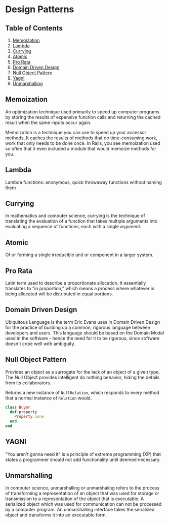 # Design Patterns

## Table of Contents
1. [Memoization](#memoization)
1. [Lambda](#lambda)
1. [Currying](#currying)
1. [Atomic](#atomic)
1. [Pro Rata](#pro-rata)
1. [Domain Driven Design](#domain-driven-design)
1. [Null Object Pattern](#null-object-pattern)
1. [Yagni](#yagni)
1. [Unmarshalling](#unmarshalling)

## Memoization
An optimization technique used primarily to speed up computer programs by storing the results of expensive function calls and returning the cached result when the same inputs occur again.

Memoization is a technique you can use to speed up your accessor methods. It caches the results of methods that do time-consuming work, work that only needs to be done once. In Rails, you see memoization used so often that it even included a module that would memoize methods for you.

## Lambda
Lambda functions: anonymous, quick throwaway functions without naming them

## Currying
In mathematics and computer science, currying is the technique of translating the evaluation of a function that takes multiple arguments into evaluating a sequence of functions, each with a single argument.

## Atomic
Of or forming a single irreducible unit or component in a larger system.

## Pro Rata
Latin term used to describe a proportionate allocation. It essentially translates to "in proportion," which means a process where whatever is being allocated will be distributed in equal portions.

## Domain Driven Design
Ubiquitous Language is the term Eric Evans uses in Domain Driven Design for the practice of building up a common, rigorous language between developers and users. This language should be based on the Domain Model used in the software - hence the need for it to be rigorous, since software doesn't cope well with ambiguity.

## Null Object Pattern
Provides an object as a surrogate for the lack of an object of a given type. The Null Object provides intelligent do nothing behavior, hiding the details from its collaborators.

Returns a new instance of `NullRelation`, which responds to every method that a normal instance of `Relation` would.
```ruby
class Buyer
  def property
    Property.none
  end
end
```

## YAGNI
"You aren't gonna need it" is a principle of extreme programming (XP) that states a programmer should not add functionality until deemed necessary.

## Unmarshalling
In computer science, unmarshalling or unmarshaling refers to the process of transforming a representation of an object that was used for storage or transmission to a representation of the object that is executable. A serialized object which was used for communication can not be processed by a computer program. An unmarshalling interface takes the serialized object and transforms it into an executable form.